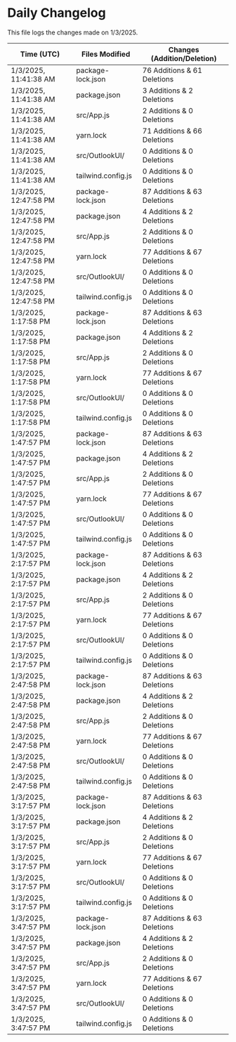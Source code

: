 # Daily Changelog

This file logs the changes made on 1/3/2025.

| Time (UTC)             | Files Modified                    | Changes (Addition/Deletion) |
|------------------------|-----------------------------------|-----------------------------|
| 1/3/2025, 11:41:38 AM | package-lock.json | 76 Additions & 61 Deletions |
| 1/3/2025, 11:41:38 AM | package.json | 3 Additions & 2 Deletions |
| 1/3/2025, 11:41:38 AM | src/App.js | 2 Additions & 0 Deletions |
| 1/3/2025, 11:41:38 AM | yarn.lock | 71 Additions & 66 Deletions |
| 1/3/2025, 11:41:38 AM | src/OutlookUI/ | 0 Additions & 0 Deletions |
| 1/3/2025, 11:41:38 AM | tailwind.config.js | 0 Additions & 0 Deletions |
| 1/3/2025, 12:47:58 PM | package-lock.json | 87 Additions & 63 Deletions|
| 1/3/2025, 12:47:58 PM | package.json | 4 Additions & 2 Deletions|
| 1/3/2025, 12:47:58 PM | src/App.js | 2 Additions & 0 Deletions|
| 1/3/2025, 12:47:58 PM | yarn.lock | 77 Additions & 67 Deletions|
| 1/3/2025, 12:47:58 PM | src/OutlookUI/ | 0 Additions & 0 Deletions|
| 1/3/2025, 12:47:58 PM | tailwind.config.js | 0 Additions & 0 Deletions|
| 1/3/2025, 1:17:58 PM | package-lock.json | 87 Additions & 63 Deletions|
| 1/3/2025, 1:17:58 PM | package.json | 4 Additions & 2 Deletions|
| 1/3/2025, 1:17:58 PM | src/App.js | 2 Additions & 0 Deletions|
| 1/3/2025, 1:17:58 PM | yarn.lock | 77 Additions & 67 Deletions|
| 1/3/2025, 1:17:58 PM | src/OutlookUI/ | 0 Additions & 0 Deletions|
| 1/3/2025, 1:17:58 PM | tailwind.config.js | 0 Additions & 0 Deletions|
| 1/3/2025, 1:47:57 PM | package-lock.json | 87 Additions & 63 Deletions|
| 1/3/2025, 1:47:57 PM | package.json | 4 Additions & 2 Deletions|
| 1/3/2025, 1:47:57 PM | src/App.js | 2 Additions & 0 Deletions|
| 1/3/2025, 1:47:57 PM | yarn.lock | 77 Additions & 67 Deletions|
| 1/3/2025, 1:47:57 PM | src/OutlookUI/ | 0 Additions & 0 Deletions|
| 1/3/2025, 1:47:57 PM | tailwind.config.js | 0 Additions & 0 Deletions|
| 1/3/2025, 2:17:57 PM | package-lock.json | 87 Additions & 63 Deletions|
| 1/3/2025, 2:17:57 PM | package.json | 4 Additions & 2 Deletions|
| 1/3/2025, 2:17:57 PM | src/App.js | 2 Additions & 0 Deletions|
| 1/3/2025, 2:17:57 PM | yarn.lock | 77 Additions & 67 Deletions|
| 1/3/2025, 2:17:57 PM | src/OutlookUI/ | 0 Additions & 0 Deletions|
| 1/3/2025, 2:17:57 PM | tailwind.config.js | 0 Additions & 0 Deletions|
| 1/3/2025, 2:47:58 PM | package-lock.json | 87 Additions & 63 Deletions|
| 1/3/2025, 2:47:58 PM | package.json | 4 Additions & 2 Deletions|
| 1/3/2025, 2:47:58 PM | src/App.js | 2 Additions & 0 Deletions|
| 1/3/2025, 2:47:58 PM | yarn.lock | 77 Additions & 67 Deletions|
| 1/3/2025, 2:47:58 PM | src/OutlookUI/ | 0 Additions & 0 Deletions|
| 1/3/2025, 2:47:58 PM | tailwind.config.js | 0 Additions & 0 Deletions|
| 1/3/2025, 3:17:57 PM | package-lock.json | 87 Additions & 63 Deletions|
| 1/3/2025, 3:17:57 PM | package.json | 4 Additions & 2 Deletions|
| 1/3/2025, 3:17:57 PM | src/App.js | 2 Additions & 0 Deletions|
| 1/3/2025, 3:17:57 PM | yarn.lock | 77 Additions & 67 Deletions|
| 1/3/2025, 3:17:57 PM | src/OutlookUI/ | 0 Additions & 0 Deletions|
| 1/3/2025, 3:17:57 PM | tailwind.config.js | 0 Additions & 0 Deletions|
| 1/3/2025, 3:47:57 PM | package-lock.json | 87 Additions & 63 Deletions|
| 1/3/2025, 3:47:57 PM | package.json | 4 Additions & 2 Deletions|
| 1/3/2025, 3:47:57 PM | src/App.js | 2 Additions & 0 Deletions|
| 1/3/2025, 3:47:57 PM | yarn.lock | 77 Additions & 67 Deletions|
| 1/3/2025, 3:47:57 PM | src/OutlookUI/ | 0 Additions & 0 Deletions|
| 1/3/2025, 3:47:57 PM | tailwind.config.js | 0 Additions & 0 Deletions|

